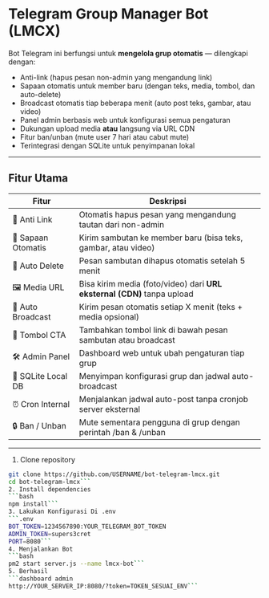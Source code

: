 # Telegram Group Manager Bot (LMCX)

Bot Telegram ini berfungsi untuk **mengelola grup otomatis** — dilengkapi dengan:
- Anti-link (hapus pesan non-admin yang mengandung link)
- Sapaan otomatis untuk member baru (dengan teks, media, tombol, dan auto-delete)
- Broadcast otomatis tiap beberapa menit (auto post teks, gambar, atau video)
- Panel admin berbasis web untuk konfigurasi semua pengaturan
- Dukungan upload media **atau** langsung via URL CDN
- Fitur ban/unban (mute user 7 hari atau cabut mute)
- Terintegrasi dengan SQLite untuk penyimpanan lokal

---

## Fitur Utama

| Fitur | Deskripsi |
|-------|------------|
| 🧱 Anti Link | Otomatis hapus pesan yang mengandung tautan dari non-admin |
| 👋 Sapaan Otomatis | Kirim sambutan ke member baru (bisa teks, gambar, atau video) |
| 🧹 Auto Delete | Pesan sambutan dihapus otomatis setelah 5 menit |
| 🖼️ Media URL | Bisa kirim media (foto/video) dari **URL eksternal (CDN)** tanpa upload |
| 🔁 Auto Broadcast | Kirim pesan otomatis setiap X menit (teks + media opsional) |
| 🔘 Tombol CTA | Tambahkan tombol link di bawah pesan sambutan atau broadcast |
| 🛠️ Admin Panel | Dashboard web untuk ubah pengaturan tiap grup |
| 🧩 SQLite Local DB | Menyimpan konfigurasi grup dan jadwal auto-broadcast |
| ⏰ Cron Internal | Menjalankan jadwal auto-post tanpa cronjob server eksternal |
| 🔒 Ban / Unban | Mute sementara pengguna di grup dengan perintah /ban & /unban |

---

1. Clone repository
```bash
git clone https://github.com/USERNAME/bot-telegram-lmcx.git
cd bot-telegram-lmcx```
2. Install dependencies
```bash
npm install```
3. Lakukan Konfigurasi Di .env
```.env
BOT_TOKEN=1234567890:YOUR_TELEGRAM_BOT_TOKEN
ADMIN_TOKEN=supers3cret
PORT=8080```
4. Menjalankan Bot
```bash
pm2 start server.js --name lmcx-bot```
5. Berhasil
```dashboard admin
http://YOUR_SERVER_IP:8080/?token=TOKEN_SESUAI_ENV```
